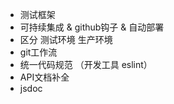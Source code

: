* 测试框架
* 可持续集成 & github钩子 & 自动部署
* 区分 测试环境 生产环境
* git工作流
* 统一代码规范 （开发工具 eslint）
* API文档补全
* jsdoc



